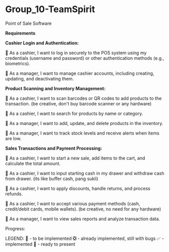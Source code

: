 # Group_10-TeamSpirit
Point of Sale Software

**Requirements**

**Cashier Login and Authentication:**
		
:black_square_button: As a cashier, I want to log in securely to the POS system using my credentials (username and password) or other authentication methods (e.g., biometrics).
		
:black_square_button: As a manager, I want to manage cashier accounts, including creating, updating, and deactivating them.	
	
**Product Scanning and Inventory Management:**
		
:black_square_button: As a cashier, I want to scan barcodes or QR codes to add products to the transaction. (be creative, don't buy barcode scanner or any hardware)
		
:black_square_button: As a cashier, I want to search for products by name or category.
		
:black_square_button: As a manager, I want to add, update, and delete products in the inventory.
		
:black_square_button: As a manager, I want to track stock levels and receive alerts when items are low.
	
**Sales Transactions and Payment Processing:**

:black_square_button: As a cashier, I want to start a new sale, add items to the cart, and calculate the total amount.
		
:black_square_button: As a cashier, I want to input starting cash in my drawer and withdraw cash from drawer. (its like buffer cash, pang sukli)
		
:black_square_button: As a cashier, I want to apply discounts, handle returns, and process refunds.
		
:black_square_button: As a cashier, I want to accept various payment methods (cash, credit/debit cards, mobile wallets). (be creative, no need for any hardware)
		
:black_square_button: As a manager, I want to view sales reports and analyze transaction data.


Progress: 


LEGEND:
:black_square_button:		- to be implemented
:negative_squared_cross_mark:	- already implemented, still with bugs
:white_check_mark:	   	- implemented
:trident:			- ready to present

